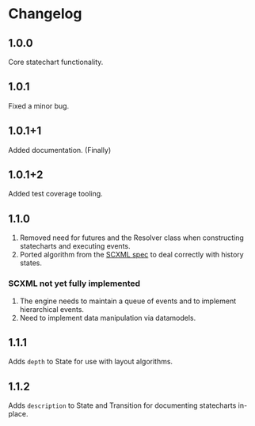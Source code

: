 # Changelog

## 1.0.0

Core statechart functionality.

## 1.0.1

Fixed a minor bug.

## 1.0.1+1

Added documentation. (Finally)

## 1.0.1+2

Added test coverage tooling.

## 1.1.0

1. Removed need for futures and the Resolver class when constructing statecharts and executing events.
2. Ported algorithm from the [SCXML spec](https://www.w3.org/TR/scxml/) to deal correctly with history states.

### SCXML not yet fully implemented

1. The engine needs to maintain a queue of events and to implement hierarchical events.
2. Need to implement data manipulation via datamodels.

## 1.1.1

Adds `depth` to State for use with layout algorithms.

## 1.1.2

Adds `description` to State and Transition for documenting statecharts in-place.



